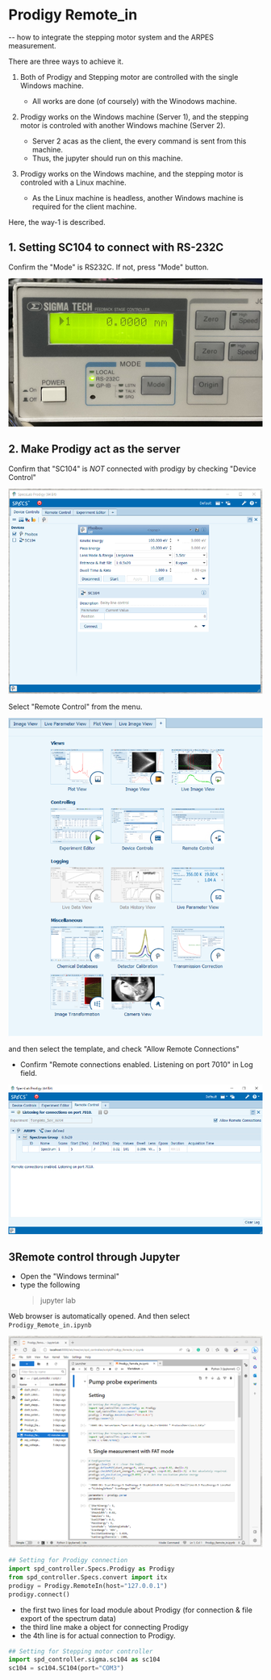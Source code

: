 # Prodigy Remote_in

-- how to integrate the stepping motor system and the ARPES measurement.

There are three ways to achieve it.

1. Both of Prodigy and Stepping motor are controlled with the single Windows machine.

   - All works are done (of coursely) with the Winodows machine.

2. Prodigy works on the Windows machine (Server 1), and the stepping motor is controled with another Windows machine (Server 2).

   - Server 2 acas as the client, the every command is sent from this machine.
   - Thus, the jupyter should run on this machine.

3. Prodigy works on the Windows machine, and the stepping motor is controled with a Linux machine.

   - As the Linux machine is headless, another Windows machine is required for the client machine.

Here, the way-1 is described.

<!-- ![NetworkConfiguration](./DigramPumpProbeSetup.png)

Fig: The diagram of the way-3.
-->

## 1. Setting SC104 to connect with RS-232C

Confirm the "Mode" is RS232C. If not, press "Mode" button.

![SC104_display](./SC104_controller_display.png)

## 2. Make Prodigy act as the server

Confirm that "SC104" is _NOT_ connected with prodigy by checking "Device Control"

![DeviceControl](./ProdigyDeviceControl.png)

Select "Remote Control" from the menu.

![ProdigyMenu](./ProdigyMenu.png)

and then select the template, and check "Allow Remote Connections"

- Confirm "Remote connections enabled. Listening on port 7010" in Log field.

![Remote_in](./ProdigyRemote_in.png)

## 3Remote control through Jupyter

- Open the "Windows terminal"
- type the following
  > jupyter lab

Web browser is automatically opened. And then select `Prodigy_Remote_in.ipynb`

![JupyterLab](./SS_Jupyter.png)

```python
## Setting for Prodigy connection
import spd_controller.Specs.Prodigy as Prodigy
from spd_controller.Specs.convert import itx
prodigy = Prodigy.RemoteIn(host="127.0.0.1")
prodigy.connect()
```

- the first two lines for load module about Prodigy (for connection & file export of the spectrum data)
- the third line make a object for connecting Prodigy
- the 4th line is for actual connection to Prodigy.

```python
## Setting for Stepping motor controller
import spd_controller.sigma.sc104 as sc104
sc104 = sc104.SC104(port="COM3")
```

<!--
The below is for way-3.

## 0. Step zero: To control with jupyter from the client machine.

### Setting the server

Execut below on the server 2 (Linux).

```
# jupyter notebook password
```

The hash is automatically saved in `.jupyter/jupyter_notebook_config.json`

### Execute Jupyter Notebook

Execute below on the server.

```
# jupyter notebook --ip="*" --no-browser
```

###

- On the client machine, access `http://[IP address of the server]:8888`.
- jupyter notebook appear in the web browser.

## 1. Prodigy size preparation.

Note: Calibration file cannot be changed with remote-in.

## 2. Run jupyter notebook from the client PC.

-->
